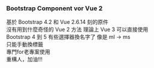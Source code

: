 ### Bootstrap Component vor Vue 2
基於 Bootstrap 4.2 和 Vue 2.6.14 刻的原件  
沒有用到什麼奇怪的 Vue 2 方法 理論上 Vue 3 可以直接使用  
Bootstrap 4 到 5 有些選擇器換名字了 像是 ml -> ms  
只能手動換標籤  
專門for老專案使用  
重構人，加油!!!
